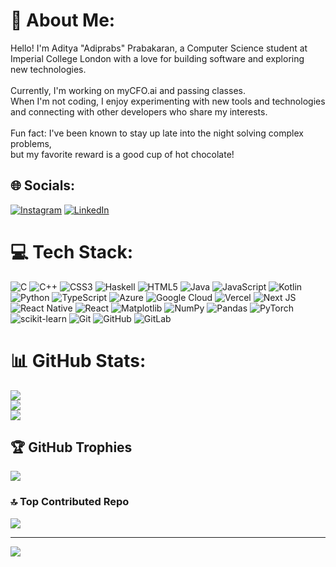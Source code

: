 # 💫 About Me:
Hello! I'm Aditya "Adiprabs" Prabakaran, a Computer Science student at <br>Imperial College London with a love for building software and exploring <br>new technologies. <br><br>Currently, I'm working on myCFO.ai and passing classes.<br>When I'm not coding, I enjoy experimenting with new tools and technologies <br>and connecting with other developers who share my interests. <br><br>Fun fact: I've been known to stay up late into the night solving complex problems, <br>but my favorite reward is a good cup of hot chocolate!


## 🌐 Socials:
[![Instagram](https://img.shields.io/badge/Instagram-%23E4405F.svg?logo=Instagram&logoColor=white)](https://instagram.com/adiprabs) [![LinkedIn](https://img.shields.io/badge/LinkedIn-%230077B5.svg?logo=linkedin&logoColor=white)](https://linkedin.com/in/adiprabs) 

# 💻 Tech Stack:
![C](https://img.shields.io/badge/c-%2300599C.svg?style=flat&logo=c&logoColor=white) ![C++](https://img.shields.io/badge/c++-%2300599C.svg?style=flat&logo=c%2B%2B&logoColor=white) ![CSS3](https://img.shields.io/badge/css3-%231572B6.svg?style=flat&logo=css3&logoColor=white) ![Haskell](https://img.shields.io/badge/Haskell-5e5086?style=flat&logo=haskell&logoColor=white) ![HTML5](https://img.shields.io/badge/html5-%23E34F26.svg?style=flat&logo=html5&logoColor=white) ![Java](https://img.shields.io/badge/java-%23ED8B00.svg?style=flat&logo=openjdk&logoColor=white) ![JavaScript](https://img.shields.io/badge/javascript-%23323330.svg?style=flat&logo=javascript&logoColor=%23F7DF1E) ![Kotlin](https://img.shields.io/badge/kotlin-%237F52FF.svg?style=flat&logo=kotlin&logoColor=white) ![Python](https://img.shields.io/badge/python-3670A0?style=flat&logo=python&logoColor=ffdd54) ![TypeScript](https://img.shields.io/badge/typescript-%23007ACC.svg?style=flat&logo=typescript&logoColor=white) ![Azure](https://img.shields.io/badge/azure-%230072C6.svg?style=flat&logo=microsoftazure&logoColor=white) ![Google Cloud](https://img.shields.io/badge/GoogleCloud-%234285F4.svg?style=flat&logo=google-cloud&logoColor=white) ![Vercel](https://img.shields.io/badge/vercel-%23000000.svg?style=flat&logo=vercel&logoColor=white) ![Next JS](https://img.shields.io/badge/Next-black?style=flat&logo=next.js&logoColor=white) ![React Native](https://img.shields.io/badge/react_native-%2320232a.svg?style=flat&logo=react&logoColor=%2361DAFB) ![React](https://img.shields.io/badge/react-%2320232a.svg?style=flat&logo=react&logoColor=%2361DAFB) ![Matplotlib](https://img.shields.io/badge/Matplotlib-%23ffffff.svg?style=flat&logo=Matplotlib&logoColor=black) ![NumPy](https://img.shields.io/badge/numpy-%23013243.svg?style=flat&logo=numpy&logoColor=white) ![Pandas](https://img.shields.io/badge/pandas-%23150458.svg?style=flat&logo=pandas&logoColor=white) ![PyTorch](https://img.shields.io/badge/PyTorch-%23EE4C2C.svg?style=flat&logo=PyTorch&logoColor=white) ![scikit-learn](https://img.shields.io/badge/scikit--learn-%23F7931E.svg?style=flat&logo=scikit-learn&logoColor=white) ![Git](https://img.shields.io/badge/git-%23F05033.svg?style=flat&logo=git&logoColor=white) ![GitHub](https://img.shields.io/badge/github-%23121011.svg?style=flat&logo=github&logoColor=white) ![GitLab](https://img.shields.io/badge/gitlab-%23181717.svg?style=flat&logo=gitlab&logoColor=white)
# 📊 GitHub Stats:
![](https://github-readme-stats.vercel.app/api?username=TheDarkEyezor&theme=gruvbox&hide_border=false&include_all_commits=true&count_private=true)<br/>
![](https://github-readme-streak-stats.herokuapp.com/?user=TheDarkEyezor&theme=gruvbox&hide_border=false)<br/>
![](https://github-readme-stats.vercel.app/api/top-langs/?username=TheDarkEyezor&theme=gruvbox&hide_border=false&include_all_commits=true&count_private=true&layout=compact)

## 🏆 GitHub Trophies
![](https://github-profile-trophy.vercel.app/?username=TheDarkEyezor&theme=radical&no-frame=false&no-bg=true&margin-w=4)

### 🔝 Top Contributed Repo
![](https://github-contributor-stats.vercel.app/api?username=TheDarkEyezor&limit=5&theme=dark&combine_all_yearly_contributions=true)

---
[![](https://visitcount.itsvg.in/api?id=TheDarkEyezor&icon=0&color=2)](https://visitcount.itsvg.in)

<!-- Proudly created with GPRM ( https://gprm.itsvg.in ) -->
